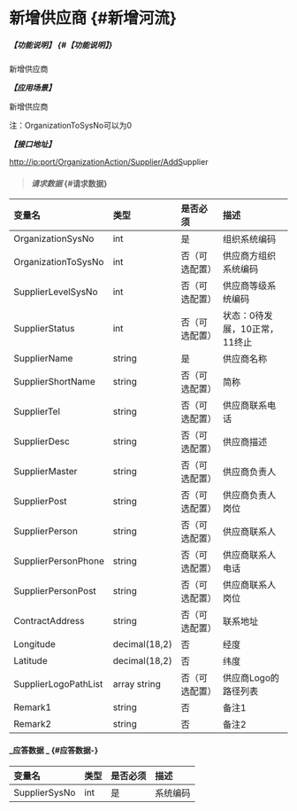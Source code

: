 # 新增供应商 {#新增河流}

##### _【功能说明】_ {#【功能说明】}

新增供应商

_**【应用场景】**_

新增供应商

注：OrganizationToSysNo可以为0

_**【接口地址】**_

[http://ip:port/OrganizationAction/Supplier/AddS](http://ip:port/OrganizationAction/Customer/AddCustomer)upplier

> #### _请求数据_ {#请求数据}

| 变量名 | 类型 | 是否必须 | 描述 |
| :--- | :--- | :--- | :--- |
| OrganizationSysNo | int | 是 | 组织系统编码 |
| OrganizationToSysNo | int | 否（可选配置） | 供应商方组织系统编码 |
| SupplierLevelSysNo | int | 否（可选配置） | 供应商等级系统编码 |
| SupplierStatus | int | 否（可选配置） | 状态：0待发展，10正常，11终止 |
| SupplierName | string | 是 | 供应商名称 |
| SupplierShortName | string | 否（可选配置） | 简称 |
| SupplierTel | string | 否（可选配置） | 供应商联系电话 |
| SupplierDesc | string | 否（可选配置） | 供应商描述 |
| SupplierMaster | string | 否（可选配置） | 供应商负责人 |
| SupplierPost | string | 否（可选配置） | 供应商负责人岗位 |
| SupplierPerson | string | 否（可选配置） | 供应商联系人 |
| SupplierPersonPhone | string | 否（可选配置） | 供应商联系人电话 |
| SupplierPersonPost | string | 否（可选配置） | 供应商联系人岗位 |
| ContractAddress | string | 否（可选配置） | 联系地址 |
| Longitude | decimal\(18,2\) | 否 | 经度 |
| Latitude | decimal\(18,2\) | 否 | 纬度 |
| SupplierLogoPathList | array string | 否（可选配置） | 供应商Logo的路径列表 |
| Remark1| string | 否 | 备注1 |
| Remark2| string | 否 | 备注2 |




#### _应答数据 _ {#应答数据-}

| 变量名 | 类型 | 是否必须 | 描述 |
| :--- | :--- | :--- | :--- |
| SupplierSysNo | int | 是 | 系统编码 |



